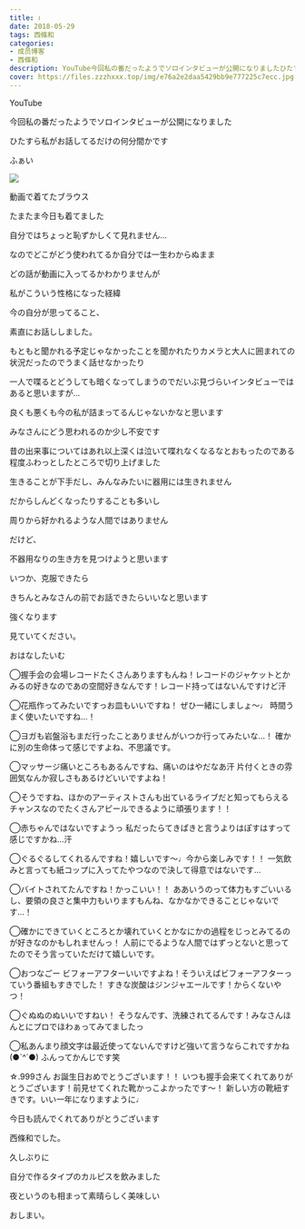 ```yaml
---
title: ≀
date: 2018-05-29
tags: 西條和
categories: 
- 成员博客
- 西條和
description: YouTube今回私の番だったようでソロインタビューが公開になりましたひたすら私がお話してるだけの何分間かですふぁい...
cover: https://files.zzzhxxx.top/img/e76a2e2daa5429bb9e777225c7ecc.jpg 
---
```













YouTube











今回私の番だったようでソロインタビューが公開になりました











ひたすら私がお話してるだけの何分間かです








ふぁい


![](https://files.zzzhxxx.top/img/e76a2e2daa5429bb9e777225c7ecc.jpg)






動画で着てたブラウス







たまたま今日も着てました












自分ではちょっと恥ずかしくて見れません…

















なのでどこがどう使われてるか自分では一生わからぬまま








どの話が動画に入ってるかわかりませんが










私がこういう性格になった経緯







今の自分が思ってること、










素直にお話ししました。










もともと聞かれる予定じゃなかったことを聞かれたりカメラと大人に囲まれての状況だったのでうまく話せなかったり











一人で喋るとどうしても暗くなってしまうのでだいぶ見づらいインタビューではあると思いますが…









良くも悪くも今の私が詰まってるんじゃないかなと思います











みなさんにどう思われるのか少し不安です









昔の出来事についてはあれ以上深くは泣いて喋れなくなるなとおもったのである程度ふわっとしたところで切り上げました












生きることが下手だし、みんなみたいに器用には生きれません











だからしんどくなったりすることも多いし







周りから好かれるような人間ではありません







だけど、












不器用なりの生き方を見つけようと思います










いつか、克服できたら










きちんとみなさんの前でお話できたらいいなと思います










強くなります








見ていてください。










おはなしたいむ





◯握手会の会場レコードたくさんありますもんね！レコードのジャケットとかみるの好きなのであの空間好きなんです！レコード持ってはないんですけど汗






◯花瓶作ってみたいですっお皿もいいですね！
ぜひ一緒にしましょ〜♩
時間うまく使いたいですね…！







◯ヨガも岩盤浴もまだ行ったことありませんがいつか行ってみたいな…！
確かに別の生命体って感じですよね、不思議です。





◯マッサージ痛いところもあるんですね、痛いのはやだなあ汗
片付くときの雰囲気なんか寂しさもあるけどいいですよね！






◯そうですね、ほかのアーティストさんも出ているライブだと知ってもらえるチャンスなのでたくさんアピールできるように頑張ります！！





◯赤ちゃんではないですようっ
私だったらてきぱきと言うよりはぽすはすって感じですかね…汗






◯ぐるぐるしてくれるんですね！嬉しいです〜♩今から楽しみです！！
一気飲みと言っても紙コップに入ってたやつなので決して得意ではないです…








◯バイトされてたんですね！かっこいい！！
ああいうのって体力もすごいいるし、要領の良さと集中力もいりますもんね、なかなかできることじゃないです…！







◯確かにできていくところとか壊れていくとかなにかの過程をじっとみてるのが好きなのかもしれませんっ！
人前にでるような人間ではずっとないと思ってたのでそう言っていただけて嬉しいです。







◯おつなごー
ビフォーアフターいいですよね！そういえばビフォーアフターっていう番組もすきでした！
すきな炭酸はジンジャエールです！からくないやつ！







◯ぐぬぬのぬいいですねい！
そうなんです、洗練されてるんです！みなさんほんとにプロでほわぁってみてましたっ






◯私あんまり顔文字は最近使ってないんですけど強いて言うならこれですかね(●︎`^´●︎)
ふんってかんじです笑








☆.999さん
お誕生日おめでとうございます！！
いつも握手会来てくれてありがとうございます！前見せてくれた靴かっこよかったです〜！
新しい方の靴紐すきです。いい一年になりますように♩










今日も読んでくれてありがとうございます












西條和でした。










久しぶりに











自分で作るタイプのカルピスを飲みました









夜というのも相まって素晴らしく美味しい













おしまい。



